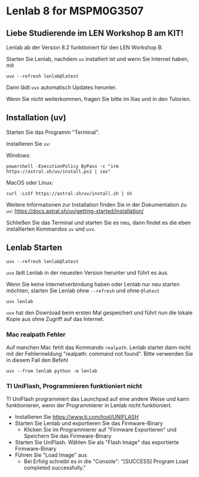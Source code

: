 # Lenlab 8 for MSPM0G3507

## Liebe Studierende im LEN Workshop B am KIT!

Lenlab ab der Version 8.2 funktioniert für den LEN Workshop B.

Starten Sie Lenlab, nachdem `uv` installiert ist und wenn Sie Internet haben, mit 

```shell
uvx --refresh lenlab@latest
```

Dann lädt `uvx` automatisch Updates herunter.

Wenn Sie nicht weiterkommen, fragen Sie bitte im Ilias und in den Tutorien.

## Installation (uv)

Starten Sie das Programm "Terminal".

Installieren Sie `uv`:

Windows:

```shell
powershell -ExecutionPolicy ByPass -c "irm https://astral.sh/uv/install.ps1 | iex"
```

MacOS oder Linux:

```shell
curl -LsSf https://astral.sh/uv/install.sh | sh
```

Weitere Informationen zur Installation finden Sie in der Dokumentation zu `uv`:
https://docs.astral.sh/uv/getting-started/installation/

Schließen Sie das Terminal und starten Sie es neu, dann findet es die eben installierten Kommandos `uv` und `uvx`.

## Lenlab Starten

```shell
uvx --refresh lenlab@latest
```

`uvx` lädt Lenlab in der neuesten Version herunter und führt es aus.

Wenn Sie keine Internetverbindung haben oder Lenlab nur neu starten möchten, starten Sie Lenlab ohne `--refresh` und ohne `@latest`

```shell
uvx lenlab
```

`uvx` hat den Download beim ersten Mal gespeichert und führt nun die lokale Kopie aus ohne Zugriff auf das Internet.

### Mac realpath Fehler

Auf manchen Mac fehlt das Kommando `realpath`. Lenlab startet dann nicht mit der Fehlermeldung
"realpath: command not found". Bitte verwenden Sie in diesem Fall den Befehl

```shell
uvx --from lenlab python -m lenlab
```

### TI UniFlash, Programmieren funktioniert nicht

TI UniFlash programmiert das Launchpad auf eine andere Weise und kann funktionieren,
wenn der Programmierer in Lenlab nicht funktioniert.

- Installieren Sie https://www.ti.com/tool/UNIFLASH
- Starten Sie Lenlab und exportieren Sie das Firmware-Binary
  - Klicken Sie im Programmierer auf "Firmware Exportieren" und Speichern Sie das Firmware-Binary
- Starten Sie UniFlash. Wählen Sie als "Flash Image" das exportierte Firmware-Binary
- Führen Sie "Load Image" aus
  - Bei Erfolg schreibt es in die "Console": "\[SUCCESS\] Program Load completed successfully."
